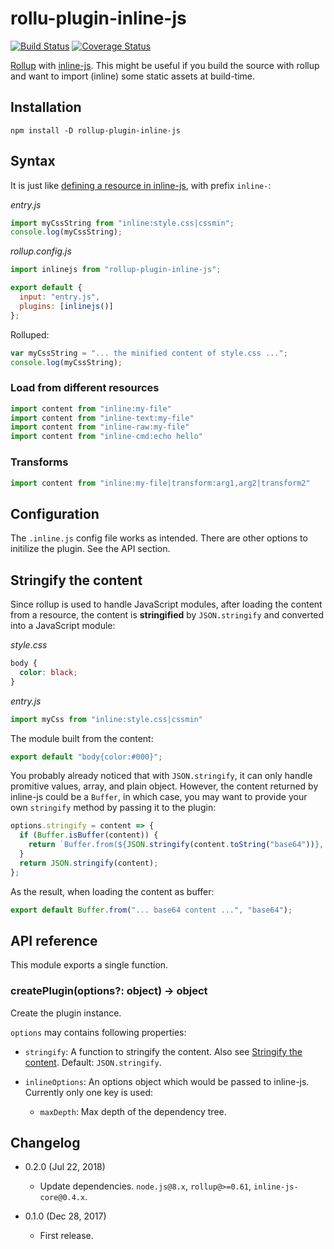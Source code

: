 rollu-plugin-inline-js
======================

[![Build Status](https://travis-ci.org/eight04/rollup-plugin-inline-js.svg?branch=master)](https://travis-ci.org/eight04/rollup-plugin-inline-js)
[![Coverage Status](https://coveralls.io/repos/github/eight04/rollup-plugin-inline-js/badge.svg?branch=master)](https://coveralls.io/github/eight04/rollup-plugin-inline-js?branch=master)

[Rollup](https://github.com/rollup/rollup) with [inline-js](https://www.npmjs.com/package/inline-js). This might be useful if you build the source with rollup and want to import (inline) some static assets at build-time.

Installation
------------

```
npm install -D rollup-plugin-inline-js
```

Syntax
------

It is just like [defining a resource in inline-js](https://github.com/eight04/inline-js#resource), with prefix `inline-`:

*entry.js*

```js
import myCssString from "inline:style.css|cssmin";
console.log(myCssString);
```

*rollup.config.js*

```js
import inlinejs from "rollup-plugin-inline-js";

export default {
  input: "entry.js",
  plugins: [inlinejs()]
};
```

Rolluped:

```js
var myCssString = "... the minified content of style.css ...";
console.log(myCssString);
```

### Load from different resources

```js
import content from "inline:my-file"
import content from "inline-text:my-file"
import content from "inline-raw:my-file"
import content from "inline-cmd:echo hello"
```

### Transforms

```js
import content from "inline:my-file|transform:arg1,arg2|transform2"
```

Configuration
-------------

The `.inline.js` config file works as intended. There are other options to initilize the plugin. See the API section.

Stringify the content
---------------------

Since rollup is used to handle JavaScript modules, after loading the content from a resource, the content is **stringified** by `JSON.stringify` and converted into a JavaScript module:

*style.css*
```css
body {
  color: black;
}
```
*entry.js*
```js
import myCss from "inline:style.css|cssmin"
```
The module built from the content:
```js
export default "body{color:#000}";
```

You probably already noticed that with `JSON.stringify`, it can only handle promitive values, array, and plain object. However, the content returned by inline-js could be a `Buffer`, in which case, you may want to provide your own `stringify` method by passing it to the plugin:

```js
options.stringify = content => {
  if (Buffer.isBuffer(content)) {
    return `Buffer.from(${JSON.stringify(content.toString("base64"))}, "base64")`
  }
  return JSON.stringify(content);
};
```

As the result, when loading the content as buffer:

```js
export default Buffer.from("... base64 content ...", "base64");
```

API reference
-------------

This module exports a single function.

### createPlugin(options?: object) -> object

Create the plugin instance.

`options` may contains following properties:

* `stringify`: A function to stringify the content. Also see [Stringify the content](#stringify-the-content). Default: `JSON.stringify`.
* `inlineOptions`: An options object which would be passed to inline-js. Currently only one key is used:

  - `maxDepth`: Max depth of the dependency tree.

Changelog
---------

* 0.2.0 (Jul 22, 2018)

  - Update dependencies. `node.js@8.x`, `rollup@>=0.61`, `inline-js-core@0.4.x`.

* 0.1.0 (Dec 28, 2017)

  - First release.

